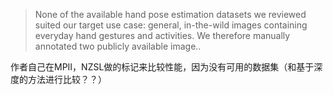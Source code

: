 > None of the available hand pose estimation datasets we reviewed suited our target use case: general, in-the-wild images containing everyday hand gestures and activities. We therefore manually annotated two publicly available image..

作者自己在MPII，NZSL做的标记来比较性能，因为没有可用的数据集（和基于深度的方法进行比较？？）
